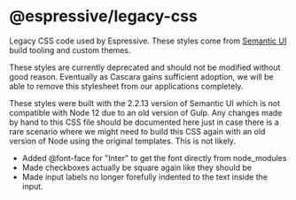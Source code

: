 # @espressive/legacy-css

Legacy CSS code used by Espressive. These styles come from [Semantic UI](https://github.com/semantic-org/semantic-ui) build tooling and custom themes.

These styles are currently deprecated and should not be modified without good reason. Eventually as Cascara gains sufficient adoption, we will be able to remove this stylesheet from our applications completely.

These styles were built with the 2.2.13 version of Semantic UI which is not compatible with Node 12 due to an old version of Gulp. Any changes made by hand to this CSS file should be documented here just in case there is a rare scenario where we might need to build this CSS again with an old version of Node using the original templates. This is not likely.

- Added @font-face for "Inter" to get the font directly from node_modules
- Made checkboxes actually be square again like they should be
- Made input labels no longer forefully indented to the text inside the input.
